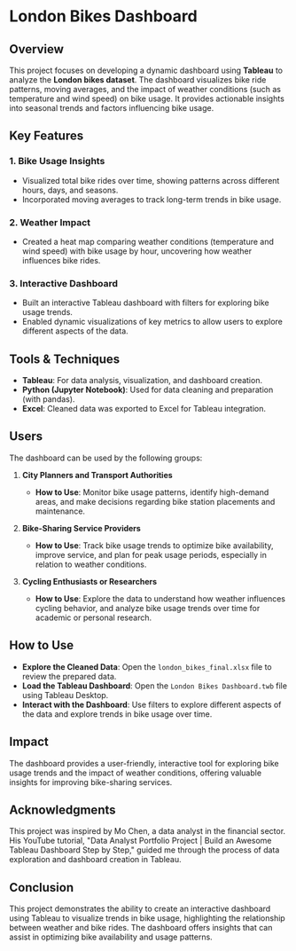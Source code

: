 # London Bikes Dashboard

## Overview
This project focuses on developing a dynamic dashboard using **Tableau** to analyze the **London bikes dataset**. The dashboard visualizes bike ride patterns, moving averages, and the impact of weather conditions (such as temperature and wind speed) on bike usage. It provides actionable insights into seasonal trends and factors influencing bike usage.

## Key Features

### 1. **Bike Usage Insights**
- Visualized total bike rides over time, showing patterns across different hours, days, and seasons.
- Incorporated moving averages to track long-term trends in bike usage.

### 2. **Weather Impact**
- Created a heat map comparing weather conditions (temperature and wind speed) with bike usage by hour, uncovering how weather influences bike rides.

### 3. **Interactive Dashboard**
- Built an interactive Tableau dashboard with filters for exploring bike usage trends.
- Enabled dynamic visualizations of key metrics to allow users to explore different aspects of the data.

## Tools & Techniques

- **Tableau**: For data analysis, visualization, and dashboard creation.
- **Python (Jupyter Notebook)**: Used for data cleaning and preparation (with pandas).
- **Excel**: Cleaned data was exported to Excel for Tableau integration.

## Users

The dashboard can be used by the following groups:

1. **City Planners and Transport Authorities**
   - **How to Use**: Monitor bike usage patterns, identify high-demand areas, and make decisions regarding bike station placements and maintenance.
   
2. **Bike-Sharing Service Providers**
   - **How to Use**: Track bike usage trends to optimize bike availability, improve service, and plan for peak usage periods, especially in relation to weather conditions.

3. **Cycling Enthusiasts or Researchers**
   - **How to Use**: Explore the data to understand how weather influences cycling behavior, and analyze bike usage trends over time for academic or personal research.

## How to Use

- **Explore the Cleaned Data**: Open the `london_bikes_final.xlsx` file to review the prepared data.
- **Load the Tableau Dashboard**: Open the `London Bikes Dashboard.twb` file using Tableau Desktop.
- **Interact with the Dashboard**: Use filters to explore different aspects of the data and explore trends in bike usage over time.

## Impact
The dashboard provides a user-friendly, interactive tool for exploring bike usage trends and the impact of weather conditions, offering valuable insights for improving bike-sharing services.

## Acknowledgments
This project was inspired by Mo Chen, a data analyst in the financial sector. His YouTube tutorial, "Data Analyst Portfolio Project | Build an Awesome Tableau Dashboard Step by Step," guided me through the process of data exploration and dashboard creation in Tableau.

## Conclusion
This project demonstrates the ability to create an interactive dashboard using Tableau to visualize trends in bike usage, highlighting the relationship between weather and bike rides. The dashboard offers insights that can assist in optimizing bike availability and usage patterns.







